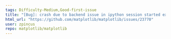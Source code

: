 ```yaml
---
tags: Difficulty-Medium,Good-first-issue
title: "[Bug]: crash due to backend issue in ipython session started explicitly with InteractiveShell "
html_url: "https://github.com/matplotlib/matplotlib/issues/23770"
user: zpincus
repo: matplotlib/matplotlib
---
```


